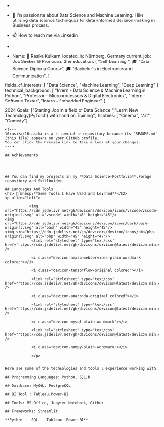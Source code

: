 - 
- 👀 I’m passionate about Data Science and Machine Learning. I like utilizing data science techniques for data-informed decision-making in Business process.
  
- 📫 How to reach me via Linkedin

- ```yaml
- Name: 👋 Rasika Kulkarni
located_in: Nürnberg, Germany
current_job: Job Seeker
😄 Pronouns: She
education:
  [
    "Self Learning ",
   🎓 "Data Science Diploma Course",
   🎓  "Bachelor's in Electronics and Communication",
  ]

fields_of_interests:
  [
    "Data Science",
    "Machine Learning",
   "Deep Learning"
  ]
technical_background:
  [
    "Intern - Data Science & Machine Learning in Python",
    "Professor - Microprocessors & Digital Electronics",
    "Intern - Software Tester",
    "Intern - Embedded Engineer",
  ]
  
2024 Goals: ["Starting Job in a field of Data Science ","Learn New Technology(PyTorch) with hand on Training"]
hobbies: [ "Cinema", "Art", "Comedy"]
  
```
<!---
16rasika/16rasika is a ✨ special ✨ repository because its `README.md` (this file) appears on your GitHub profile.
You can click the Preview link to take a look at your changes.
--->

## Achievements 




## You can find my projects in my **Data Science-Portfolio**,Forage repository and Skillbuider.

## Languages And Tools
<h2> 🚀 &nbsp;**Some Tools I Have Used and Learned**</h2>
<p align="left">

           <img src="https://cdn.jsdelivr.net/gh/devicons/devicon/icons/vscode/vscode-original.svg" alt="vscode" width="45" height="45"/>
<img src="https://cdn.jsdelivr.net/gh/devicons/devicon/icons/bash/bash-original.svg" alt="bash" width="45" height="45"/>
<img src="https://cdn.jsdelivr.net/gh/devicons/devicon/icons/php/php-original.svg" alt="php" width="45" height="45"/>
            <link rel="stylesheet" type='text/css' href="https://cdn.jsdelivr.net/gh/devicons/devicon@latest/devicon.min.css" />

            <i class="devicon-amazonwebservices-plain-wordmark colored"></i>
          
            <i class="devicon-tensorflow-original colored"></i>

            <link rel="stylesheet" type='text/css' href="https://cdn.jsdelivr.net/gh/devicons/devicon@latest/devicon.min.css" />
          
            <i class="devicon-anaconda-original colored"></i>
          
            <link rel="stylesheet" type='text/css' href="https://cdn.jsdelivr.net/gh/devicons/devicon@latest/devicon.min.css" />
          
            <i class="devicon-mysql-plain-wordmark"></i>
          
            <link rel="stylesheet" type='text/css' href="https://cdn.jsdelivr.net/gh/devicons/devicon@latest/devicon.min.css" />
          
            <i class="devicon-numpy-plain-wordmark"></i>

            </p>
          
          
Here are some of the technologies and tools I experience working with:

## Programming Languages: Python, SQL,R

## Database: MySQL, PostgreSQL

## BI Tool : Tableau,Power-BI

## Tools: MS-Office, Jupyter Notebook, Github

## Frameworks: Streamlit

**Python    SQL    Tableau  Power-BI**
